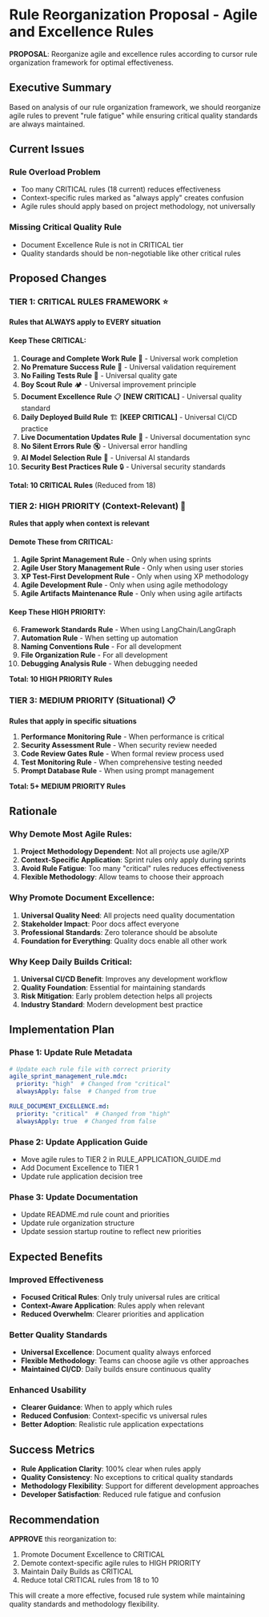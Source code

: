 # Rule Reorganization Proposal - Agile and Excellence Rules

**PROPOSAL**: Reorganize agile and excellence rules according to cursor rule organization framework for optimal effectiveness.

## Executive Summary

Based on analysis of our rule organization framework, we should reorganize agile rules to prevent "rule fatigue" while ensuring critical quality standards are always maintained.

## Current Issues

### **Rule Overload Problem**
- Too many CRITICAL rules (18 current) reduces effectiveness
- Context-specific rules marked as "always apply" creates confusion
- Agile rules should apply based on project methodology, not universally

### **Missing Critical Quality Rule**
- Document Excellence Rule is not in CRITICAL tier
- Quality standards should be non-negotiable like other critical rules

## Proposed Changes

### **TIER 1: CRITICAL RULES FRAMEWORK** ⭐
**Rules that ALWAYS apply to EVERY situation**

#### **Keep These CRITICAL:**
1. **Courage and Complete Work Rule** 💪 - Universal work completion
2. **No Premature Success Rule** 🎯 - Universal validation requirement  
3. **No Failing Tests Rule** 🧪 - Universal quality gate
4. **Boy Scout Rule** 🏕️ - Universal improvement principle
5. **Document Excellence Rule** 📋 **[NEW CRITICAL]** - Universal quality standard
6. **Daily Deployed Build Rule** 🏗️ **[KEEP CRITICAL]** - Universal CI/CD practice
7. **Live Documentation Updates Rule** 📝 - Universal documentation sync
8. **No Silent Errors Rule** 🔇 - Universal error handling
9. **AI Model Selection Rule** 🤖 - Universal AI standards
10. **Security Best Practices Rule** 🔒 - Universal security standards

**Total: 10 CRITICAL Rules** (Reduced from 18)

### **TIER 2: HIGH PRIORITY (Context-Relevant)** 🔧
**Rules that apply when context is relevant**

#### **Demote These from CRITICAL:**
1. **Agile Sprint Management Rule** - Only when using sprints
2. **Agile User Story Management Rule** - Only when using user stories  
3. **XP Test-First Development Rule** - Only when using XP methodology
4. **Agile Development Rule** - Only when using agile methodology
5. **Agile Artifacts Maintenance Rule** - Only when using agile artifacts

#### **Keep These HIGH PRIORITY:**
6. **Framework Standards Rule** - When using LangChain/LangGraph
7. **Automation Rule** - When setting up automation
8. **Naming Conventions Rule** - For all development
9. **File Organization Rule** - For all development
10. **Debugging Analysis Rule** - When debugging needed

**Total: 10 HIGH PRIORITY Rules**

### **TIER 3: MEDIUM PRIORITY (Situational)** 📋
**Rules that apply in specific situations**

1. **Performance Monitoring Rule** - When performance is critical
2. **Security Assessment Rule** - When security review needed
3. **Code Review Gates Rule** - When formal review process used
4. **Test Monitoring Rule** - When comprehensive testing needed
5. **Prompt Database Rule** - When using prompt management

**Total: 5+ MEDIUM PRIORITY Rules**

## Rationale

### **Why Demote Most Agile Rules:**
1. **Project Methodology Dependent**: Not all projects use agile/XP
2. **Context-Specific Application**: Sprint rules only apply during sprints
3. **Avoid Rule Fatigue**: Too many "critical" rules reduces effectiveness
4. **Flexible Methodology**: Allow teams to choose their approach

### **Why Promote Document Excellence:**
1. **Universal Quality Need**: All projects need quality documentation
2. **Stakeholder Impact**: Poor docs affect everyone
3. **Professional Standards**: Zero tolerance should be absolute
4. **Foundation for Everything**: Quality docs enable all other work

### **Why Keep Daily Builds Critical:**
1. **Universal CI/CD Benefit**: Improves any development workflow
2. **Quality Foundation**: Essential for maintaining standards
3. **Risk Mitigation**: Early problem detection helps all projects
4. **Industry Standard**: Modern development best practice

## Implementation Plan

### **Phase 1: Update Rule Metadata**
```yaml
# Update each rule file with correct priority
agile_sprint_management_rule.mdc:
  priority: "high"  # Changed from "critical"
  alwaysApply: false  # Changed from true
  
RULE_DOCUMENT_EXCELLENCE.md:
  priority: "critical"  # Changed from "high"
  alwaysApply: true  # Changed from false
```

### **Phase 2: Update Application Guide**
- Move agile rules to TIER 2 in RULE_APPLICATION_GUIDE.md
- Add Document Excellence to TIER 1
- Update rule application decision tree

### **Phase 3: Update Documentation**
- Update README.md rule count and priorities
- Update rule organization structure
- Update session startup routine to reflect new priorities

## Expected Benefits

### **Improved Effectiveness**
- **Focused Critical Rules**: Only truly universal rules are critical
- **Context-Aware Application**: Rules apply when relevant
- **Reduced Overwhelm**: Clearer priorities and application

### **Better Quality Standards**
- **Universal Excellence**: Document quality always enforced
- **Flexible Methodology**: Teams can choose agile vs other approaches
- **Maintained CI/CD**: Daily builds ensure continuous quality

### **Enhanced Usability**
- **Clearer Guidance**: When to apply which rules
- **Reduced Confusion**: Context-specific vs universal rules
- **Better Adoption**: Realistic rule application expectations

## Success Metrics

- **Rule Application Clarity**: 100% clear when rules apply
- **Quality Consistency**: No exceptions to critical quality standards  
- **Methodology Flexibility**: Support for different development approaches
- **Developer Satisfaction**: Reduced rule fatigue and confusion

## Recommendation

**APPROVE** this reorganization to:
1. Promote Document Excellence to CRITICAL
2. Demote context-specific agile rules to HIGH PRIORITY
3. Maintain Daily Builds as CRITICAL
4. Reduce total CRITICAL rules from 18 to 10

This will create a more effective, focused rule system while maintaining quality standards and methodology flexibility.
